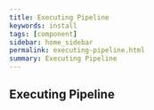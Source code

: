 ```yaml
---
title: Executing Pipeline
keywords: install
tags: [component]
sidebar: home_sidebar
permalink: executing-pipeline.html
summary: Executing Pipeline
---
```


## Executing Pipeline